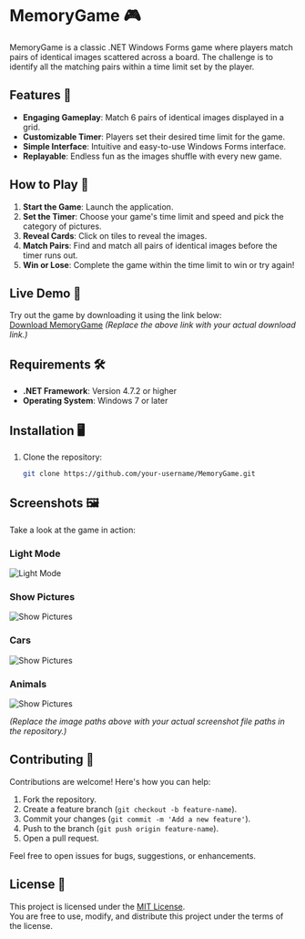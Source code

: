 # MemoryGame 🎮

MemoryGame is a classic .NET Windows Forms game where players match pairs of identical images scattered across a board. The challenge is to identify all the matching pairs within a time limit set by the player.

## Features 🌟
- **Engaging Gameplay**: Match 6 pairs of identical images displayed in a grid.  
- **Customizable Timer**: Players set their desired time limit for the game.  
- **Simple Interface**: Intuitive and easy-to-use Windows Forms interface.  
- **Replayable**: Endless fun as the images shuffle with every new game.

## How to Play 📖
1. **Start the Game**: Launch the application.
3. **Set the Timer**: Choose your game's time limit and speed and pick the category of pictures.
4. **Reveal Cards**: Click on tiles to reveal the images.  
5. **Match Pairs**: Find and match all pairs of identical images before the timer runs out.  
6. **Win or Lose**: Complete the game within the time limit to win or try again!

## Live Demo 🔗
Try out the game by downloading it using the link below:  
[Download MemoryGame]([https://example.com/download](https://drive.google.com/file/d/1b29uDuo0wKCpHQUQk_yIOex46IyIjW8W/view?usp=drive_link))  
*(Replace the above link with your actual download link.)*

## Requirements 🛠️
- **.NET Framework**: Version 4.7.2 or higher  
- **Operating System**: Windows 7 or later  

## Installation 🖥️
1. Clone the repository:  
   ```bash
   git clone https://github.com/your-username/MemoryGame.git

## Screenshots 🖼️
Take a look at the game in action:  

### Light Mode  
![Light Mode](Screenshots/Light-Mode.JPG)  

### Show Pictures  
![Show Pictures](Screenshots/Show-Pictures.JPG)  

### Cars  
![Show Pictures](Screenshots/Cars.JPG)  

### Animals  
![Show Pictures](Screenshots/Animals.JPG)  

*(Replace the image paths above with your actual screenshot file paths in the repository.)*

## Contributing 🤝
Contributions are welcome! Here's how you can help:  
1. Fork the repository.  
2. Create a feature branch (`git checkout -b feature-name`).  
3. Commit your changes (`git commit -m 'Add a new feature'`).  
4. Push to the branch (`git push origin feature-name`).  
5. Open a pull request.  

Feel free to open issues for bugs, suggestions, or enhancements.

## License 📜
This project is licensed under the [MIT License](LICENSE).  
You are free to use, modify, and distribute this project under the terms of the license.
